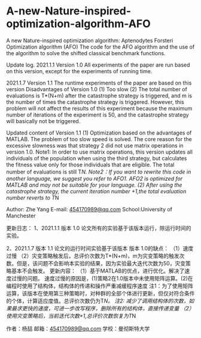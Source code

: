 # A-new-Nature-inspired-optimization-algorithm-AFO
A new Nature-inspired optimization algorithm: Aptenodytes Forsteri Optimization algorithm (AFO)
The code for the AFO algorithm and the use of the algorithm to solve the shifted classical benchmark functions.


Update log.
2021.1.1 
Version 1.0
All experiments of the paper are run based on this version, except for the experiments of running time.

2021.1.7 
Version 1.1
The runtime experiments of the paper are based on this version
Disadvantages of Version 1.0
(1) Too slow
(2) The total number of evaluations is T*(N+m) after the catastrophe strategy is triggered, and m is the number of times the catastrophe strategy is triggered. 
However, this problem will not affect the results of this experiment because the maximum number of iterations of the experiment is 50, and the catastrophe strategy will basically not be triggered.

Updated content of Version 1.1
(1) Optimization based on the advantages of MATLAB. The problem of too slow speed is solved.
The core reason for the excessive slowness was that strategy 2 did not use matrix operations in version 1.0.
Note1: In order to use matrix operations, this version updates all individuals of the population when using the third strategy, but calculates the fitness value only for those individuals that are eligible. The total number of evaluations is still T*N.
Note2：If you want to rewrite this code in another language, we suggest you refer to AFO1. AFO2 is optimized for MATLAB and may not be suitable for your language.
(2) After using the catastrophe strategy, the current iteration number +1,the total evaluation number reverts to T*N

Author: Zhe Yang
E-mail: 454170989@qq.com
School:University of Manchester

更新日志：
1、2021.1.1 
版本 1.0
论文所有的实验基于该版本运行，除运行时间的实验。

2、2021.1.7 
版本 1.1
论文的运行时间实验基于该版本
版本 1.0的缺点：
（1）速度过慢
（2）灾变策略触发后，总评价次数为T*(N+m)，m为灾变策略的触发次数。但是，该问题不会影响本实验的结果，因为实验最大迭代次数为50，灾变策略基本不会触发。
更新内容：
（1）基于MATLAB的优点，进行优化。解决了速度过慢的问题。
速度过慢的原因是，(1)策略2在1.0版本中未使用矩阵运算。(2)在编程时使用了结构体，结构体的传递和操作严重减缓程序速度
注1：为了使用矩阵运算，该版本在使用第三种策略时，对种群的全部个体进行更新，但仅对符合条件的个体，计算适应度值。总评价次数仍为T*N。
注2:  减少了调用结构体的次数，如果最求更快的速度，可进一步改写程序，删除所有的结构体，直接传递变量
（2）使用灾变策略后，当前迭代次数+1,总评价次数恢复为T*N

作者：杨喆
邮箱：454170989@qq.com
学校：曼彻斯特大学



